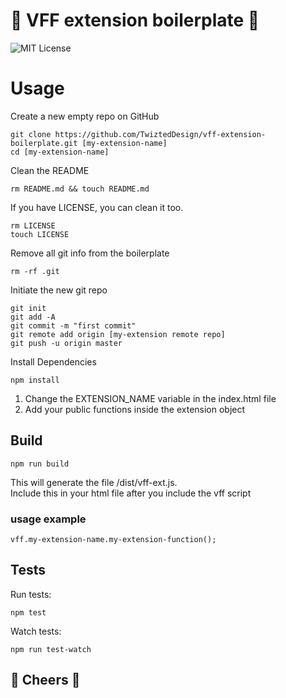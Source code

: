 # 🌮 VFF extension boilerplate 🌮
![MIT License](https://img.shields.io/github/license/TwiztedDesign/vff.svg)


# Usage
Create a new empty repo on GitHub 
    
    git clone https://github.com/TwiztedDesign/vff-extension-boilerplate.git [my-extension-name]
    cd [my-extension-name] 
   
Clean the README

    rm README.md && touch README.md
    
If you have LICENSE, you can clean it too.

    rm LICENSE
    touch LICENSE
    
Remove all git info from the boilerplate

    rm -rf .git
    
Initiate the new git repo

    git init
    git add -A
    git commit -m "first commit"
    git remote add origin [my-extension remote repo]
    git push -u origin master
    
Install Dependencies

    npm install

1. Change the EXTENSION_NAME variable in the index.html file
2. Add your public functions inside the extension object


## Build
    npm run build
    
This will generate the file /dist/vff-ext.js.  
Include this in your html file after you include the vff script

### usage example
    vff.my-extension-name.my-extension-function();



## Tests
Run tests:

    npm test 

Watch tests:

    npm run test-watch


## 🍻 Cheers 🍻 

